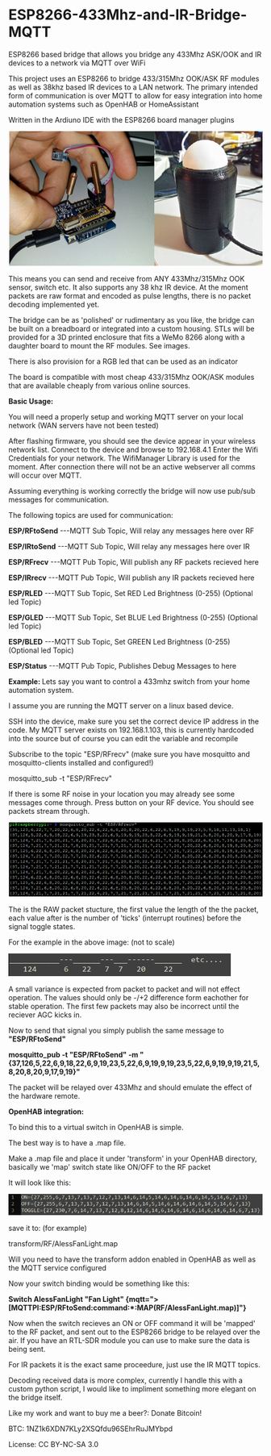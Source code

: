 # ESP8266-433Mhz-and-IR-Bridge-MQTT
ESP8266 based bridge that allows you bridge any 433Mhz ASK/OOK and IR devices to a network via MQTT over WiFi

This project uses an ESP8266 to bridge 433/315Mhz OOK/ASK RF modules as well as 38khz based IR devices to a LAN network.
The primary intended form of communication is over MQTT to allow for easy integration into home automation systems such as OpenHAB or HomeAssistant

Written in the Ardiuno IDE with the ESP8266 board manager plugins

![alt text](https://raw.githubusercontent.com/AlessandroAU/ESP8266-433Mhz-and-IR-Bridge-MQTT/master/Images/main.png)

This means you can send and receive from ANY 433Mhz/315Mhz OOK sensor, switch etc.
It also supports any 38 khz IR device. At the moment packets are raw format and encoded as pulse lengths, 
there is no packet decoding implemented yet.

The bridge can be as 'polished' or rudimentary as you like, the bridge can be built on a breadboard or integrated into a custom housing.
STLs will be provided for a 3D printed enclosure that fits a WeMo 8266 along with a daughter board to mount the RF modules. See images.

There is also provision for a RGB led that can be used as an indicator

The board is compatible with most cheap 433/315Mhz OOK/ASK modules that are available cheaply from various online sources. 

<b> Basic Usage: </b>

You will need a properly setup and working MQTT server on your local network (WAN servers have not been tested)

After flashing firmware, you should see the device appear in your wireless network list. Connect to the device and browse to 192.168.4.1
Enter the Wifi Credentials for your network. The WifiManager Library is used for the moment. After connection there will not be an active webserver
all comms will occur over MQTT.

Assuming everything is working correctly the bridge will now use pub/sub messages for communication.

The following topics are used for communication:

<b>ESP/RFtoSend</b>  ---MQTT Sub Topic, Will relay any messages here over RF

<b>ESP/IRtoSend</b>  ---MQTT Sub Topic, Will relay any messages here over IR

<b>ESP/RFrecv</b>  ---MQTT Pub Topic, Will publish any RF packets recieved here

<b>ESP/IRrecv</b> ---MQTT Pub Topic, Will publish any IR packets recieved here

<b>ESP/RLED</b>      ---MQTT Sub Topic, Set RED Led Brightness (0-255) (Optional led Topic)

<b>ESP/GLED</b>      ---MQTT Sub Topic, Set BLUE Led Brightness (0-255) (Optional led Topic)

<b>ESP/BLED</b>     ---MQTT Sub Topic, Set GREEN Led Brightness (0-255) (Optional led Topic)

<b>ESP/Status</b>   ---MQTT Pub Topic, Publishes Debug Messages to here

<b> Example: </b>
Lets say you want to control a 433mhz switch from your home automation system.

I assume you are running the MQTT server on a linux based device. 

SSH into the device, make sure you set the correct device IP address in the code.
My MQTT server exists on 192.168.1.103, this is currently hardcoded into the source
but of course you can edit the variable and recompile

Subscribe to the topic "ESP/RFrecv" (make sure you have mosquitto and mosquitto-clients installed and configured!)

mosquitto_sub -t "ESP/RFrecv"

If there is some RF noise in your location you may already see some messages come through. Press button on your RF device.
You should see packets stream through.

![alt text](https://raw.githubusercontent.com/AlessandroAU/ESP8266-433Mhz-and-IR-Bridge-MQTT/master/Images/example/sub.PNG)

The is the RAW packet stucture, the first value the length of the the packet, each value after is the number of 'ticks' (interrupt routines) before the signal toggle states.

For the example in the above image: (not to scale)

![alt text](https://raw.githubusercontent.com/AlessandroAU/ESP8266-433Mhz-and-IR-Bridge-MQTT/master/Images/example/packet.PNG)
   
A small variance is expected from packet to packet and will not effect operation. 
The values should only be -/+2 difference form eachother for stable operation. 
The first few packets may also be incorrect until the reciever AGC kicks in. 

Now to send that signal you simply publish the same message to <b>"ESP/RFtoSend"</b>

<b>mosquitto_pub -t "ESP/RFtoSend" -m "{37,126,5,22,6,9,18,22,6,9,19,23,5,22,6,9,19,9,19,23,5,22,6,9,19,9,19,21,5,8,20,8,20,9,17,9,19}"</b>

The packet will be relayed over 433Mhz and should emulate the effect of the hardware remote. 

<b> OpenHAB integration: </b>

To bind this to a virtual switch in OpenHAB is simple.

The best way is to have a .map file. 

Make a .map file and place it under 'transform' in your OpenHAB directory,
basically we 'map' switch state like ON/OFF to the RF packet

It will look like this:

![alt text](https://raw.githubusercontent.com/AlessandroAU/ESP8266-433Mhz-and-IR-Bridge-MQTT/master/Images/example/OpenHAB_map.PNG)

save it to: (for example)



transform/RF/AlessFanLight.map

Will you need to have the transform addon enabled in OpenHAB as well as the MQTT service configured

Now your switch binding would be something like this: 

<b> Switch AlessFanLight "Fan Light" {mqtt=">[MQTTPI:ESP/RFtoSend:command:*:MAP(RF/AlessFanLight.map)]"} </b>

Now when the switch recieves an ON or OFF command it will be 'mapped' to the RF packet, and sent out to the ESP8266 bridge to be relayed over the air.
If you have an RTL-SDR module you can use to make sure the data is being sent.

For IR packets it is the exact same proceedure, just use the IR MQTT topics.

Decoding received data is more complex, currently I handle this with a custom python script,
I would like to impliment something more elegant on the bridge itself. 

Like my work and want to buy me a beer?:
Donate Bitcoin!

BTC: 1NZ1k6XDN7KLy2XSQfdu96SEhrRuJMYbpd

License: CC BY-NC-SA 3.0
